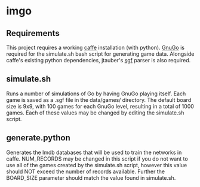 # imgo

## Requirements

This project requires a working [caffe](https://github.com/BVLC/caffe) installation (with python).
[GnuGo](https://www.gnu.org/software/gnugo) is required for the simulate.sh bash script for generating game data.
Alongside caffe's existing python dependencies, jtauber's [sgf](https://github.com/jtauber/sgf) parser is also required.

## simulate.sh

Runs a number of simulations of Go by having GnuGo playing itself. Each game is saved as a .sgf file in the data/games/ directory. The default board size is 9x9, with 100 games for each GnuGo level, resulting in a total of 1000 games. Each of these values may be changed by editing the simulate.sh script.

## generate.python

Generates the lmdb databases that will be used to train the networks in caffe. NUM_RECORDS may be changed in this script if you do not want to use all of the games created by the simulate.sh script, however this value should NOT exceed the number of records available. Further the BOARD_SIZE parameter should match the value found in simulate.sh.
